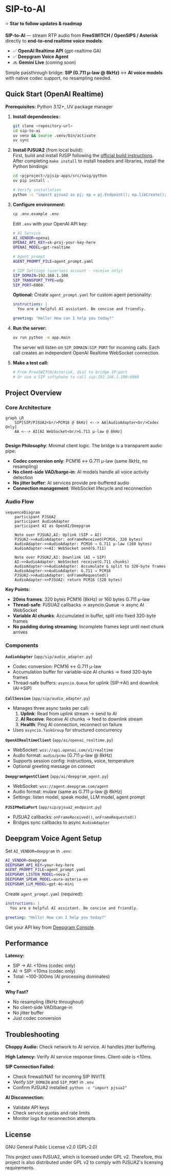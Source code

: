 # SIP-to-AI

⭐ **Star to follow updates & roadmap**

**SIP-to-AI** — stream RTP audio from **FreeSWITCH / OpenSIPS / Asterisk** directly to **end-to-end realtime voice models**:
- ✅ **OpenAI Realtime API** (gpt-realtime GA)
- ✅ **Deepgram Voice Agent**
- 🔜 **Gemini Live** (coming soon)

Simple passthrough bridge: **SIP (G.711 μ-law @ 8kHz)** ↔ **AI voice models** with native codec support, no resampling needed.

## Quick Start (OpenAI Realtime)

**Prerequisites:** Python 3.12+, UV package manager

1. **Install dependencies:**
   ```bash
   git clone <repository-url>
   cd sip-to-ai
   uv venv && source .venv/bin/activate
   uv sync
   ```
2. **Install PJSUA2** (from local build):  
   First, build and install PJSIP following the [official build instructions](https://docs.pjsip.org/en/latest/get-started/posix/build_instructions.html).  
   After completing `make install` to install headers and libraries, install the Python bindings:  
   ```bash
   cd <pjproject>/pjsip-apps/src/swig/python
   uv pip install .

   # Verify installation
   python -c "import pjsua2 as pj; ep = pj.Endpoint(); ep.libCreate(); print('PJSUA2:', ep.libVersion().full); ep.libDestroy()"
   ```



3. **Configure environment:**
   ```bash
   cp .env.example .env
   ```

   Edit `.env` with your OpenAI API key:
   ```bash
   # AI Service
   AI_VENDOR=openai
   OPENAI_API_KEY=sk-proj-your-key-here
   OPENAI_MODEL=gpt-realtime

   # Agent prompt
   AGENT_PROMPT_FILE=agent_prompt.yaml

   # SIP Settings (userless account - receive only)
   SIP_DOMAIN=192.168.1.100
   SIP_TRANSPORT_TYPE=udp
   SIP_PORT=6060
   ```

   **Optional:** Create `agent_prompt.yaml` for custom agent personality:
   ```yaml
   instructions: |
     You are a helpful AI assistant. Be concise and friendly.

   greeting: "Hello! How can I help you today?"
   ```

4. **Run the server:**
   ```bash
   uv run python -m app.main
   ```

   The server will listen on `SIP_DOMAIN:SIP_PORT` for incoming calls. Each call creates an independent OpenAI Realtime WebSocket connection.

5. **Make a test call:**
   ```bash
   # From FreeSWITCH/Asterisk, dial to bridge IP:port
   # Or use a SIP softphone to call sip:192.168.1.100:6060
   ```

## Project Overview

### Core Architecture

```mermaid
graph LR
    SIP[SIP/PJSUA2<br/>PCM16 @ 8kHz] <--> AA[AudioAdapter<br/>Codec Only]
    AA <--> AI[AI WebSocket<br/>G.711 μ-law @ 8kHz]
    
```

**Design Philosophy**: Minimal client logic. The bridge is a transparent audio pipe:
- **Codec conversion only**: PCM16 ↔ G.711 μ-law (same 8kHz, no resampling)
- **No client-side VAD/barge-in**: AI models handle all voice activity detection
- **No jitter buffer**: AI services provide pre-buffered audio
- **Connection management**: WebSocket lifecycle and reconnection

### Audio Flow

```mermaid
sequenceDiagram
    participant PJSUA2
    participant AudioAdapter
    participant AI as OpenAI/Deepgram

    Note over PJSUA2,AI: Uplink (SIP → AI)
    PJSUA2->>AudioAdapter: onFrameReceived(PCM16, 320 bytes)
    AudioAdapter->>AudioAdapter: PCM16 → G.711 μ-law (160 bytes)
    AudioAdapter->>AI: WebSocket send(G.711)

    Note over PJSUA2,AI: Downlink (AI → SIP)
    AI->>AudioAdapter: WebSocket receive(G.711 chunks)
    AudioAdapter->>AudioAdapter: Accumulate & split to 320-byte frames
    AudioAdapter->>AudioAdapter: G.711 → PCM16
    PJSUA2->>AudioAdapter: onFrameRequested()
    AudioAdapter->>PJSUA2: return PCM16 (320 bytes)
```

**Key Points:**
- **20ms frames**: 320 bytes PCM16 (8kHz) or 160 bytes G.711 μ-law
- **Thread-safe**: PJSUA2 callbacks → asyncio.Queue → async AI WebSocket
- **Variable AI chunks**: Accumulated in buffer, split into fixed 320-byte frames
- **No padding during streaming**: Incomplete frames kept until next chunk arrives

### Components

**`AudioAdapter`** (`app/sip/audio_adapter.py`)
- Codec conversion: PCM16 ↔ G.711 μ-law
- Accumulation buffer for variable-size AI chunks → fixed 320-byte frames
- Thread-safe buffers: `asyncio.Queue` for uplink (SIP→AI) and downlink (AI→SIP)

**`CallSession`** (`app/sip/audio_adapter.py`)
- Manages three async tasks per call:
  1. **Uplink**: Read from uplink stream → send to AI
  2. **AI Receive**: Receive AI chunks → feed to downlink stream
  3. **Health**: Ping AI connection, reconnect on failure
- Uses `asyncio.TaskGroup` for structured concurrency

**`OpenAIRealtimeClient`** (`app/ai/openai_realtime.py`)
- WebSocket: `wss://api.openai.com/v1/realtime`
- Audio format: `audio/pcmu` (G.711 μ-law @ 8kHz)
- Supports session config: instructions, voice, temperature
- Optional greeting message on connect

**`DeepgramAgentClient`** (`app/ai/deepgram_agent.py`)
- WebSocket: `wss://agent.deepgram.com/agent`
- Audio format: mulaw (same as G.711 μ-law @ 8kHz)
- Settings: listen model, speak model, LLM model, agent prompt

**`PJSIPMediaPort`** (`app/sip/pjsua2_endpoint.py`)
- PJSUA2 callbacks: `onFrameReceived()`, `onFrameRequested()`
- Bridges sync callbacks to async `AudioAdapter`



## Deepgram Voice Agent Setup

Set `AI_VENDOR=deepgram` in `.env`:

```bash
AI_VENDOR=deepgram
DEEPGRAM_API_KEY=your-key-here
AGENT_PROMPT_FILE=agent_prompt.yaml  
DEEPGRAM_LISTEN_MODEL=nova-2
DEEPGRAM_SPEAK_MODEL=aura-asteria-en
DEEPGRAM_LLM_MODEL=gpt-4o-mini
```

Create `agent_prompt.yaml` (required):
```yaml
instructions: |
  You are a helpful AI assistant. Be concise and friendly.

greeting: "Hello! How can I help you today?"
```

Get your API key from [Deepgram Console](https://console.deepgram.com).


## Performance

**Latency:**
- SIP → AI: <10ms (codec only)
- AI → SIP: <10ms (codec only)
- Total: ~100-300ms (AI processing dominates)
- 
**Why Fast?**
- No resampling (8kHz throughout)
- No client-side VAD/barge-in
- No jitter buffer
- Just codec conversion

## Troubleshooting

**Choppy Audio:** Check network to AI service. AI handles jitter buffering.

**High Latency:** Verify AI service response times. Client-side is <10ms.

**SIP Connection Failed:**
- Check firewall/NAT for incoming SIP INVITE
- Verify `SIP_DOMAIN` and `SIP_PORT` in `.env`
- Confirm PJSUA2 installed: `python -c "import pjsua2"`

**AI Disconnection:**
- Validate API keys
- Check service quotas and rate limits
- Monitor logs for reconnection attempts


## License

GNU General Public License v2.0 (GPL-2.0)

This project uses PJSUA2, which is licensed under GPL v2. Therefore, this project is also distributed under GPL v2 to comply with PJSUA2's licensing requirements.